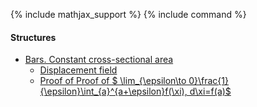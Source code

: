 {% include mathjax_support %}
{% include command %}


#### Structures
 
* [Bars. Constant cross-sectional area](Bars/Bars.md)
    * [Displacement field](Bars/Bars2.md)
    * [Proof of Proof of  $ \lim_{\epsilon\to 0}\frac{1}{\epsilon}\int_{a}^{a+\epsilon}f(\xi)\, d\xi=f(a)$](Bars/Leibnitz.md)

